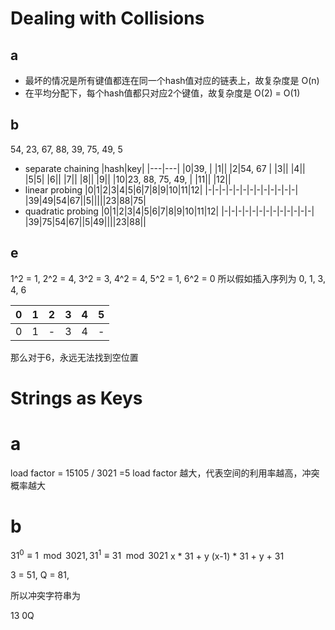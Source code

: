 # Dealing with Collisions

## a
- 最坏的情况是所有键值都连在同一个hash值对应的链表上，故复杂度是 O(n)
- 在平均分配下，每个hash值都只对应2个键值，故复杂度是 O(2) = O(1)

## b
54, 23, 67, 88, 39, 75, 49, 5

- separate chaining 
  |hash|key|
  |---|---|
  |0|39, |
  |1||
  |2|54, 67 |
  |3||
  |4||
  |5|5|
  |6||
  |7||
  |8||
  |9||
  |10|23, 88, 75, 49,  |
  |11||
  |12||
- linear probing
  |0|1|2|3|4|5|6|7|8|9|10|11|12|
  |-|-|-|-|-|-|-|-|-|-|-|-|-|
  |39|49|54|67||5|||||23|88|75|
- quadratic probing
  |0|1|2|3|4|5|6|7|8|9|10|11|12|
  |-|-|-|-|-|-|-|-|-|-|-|-|-|
  |39|75|54|67||5|49||||23|88||

## e
1^2 = 1, 2^2 = 4, 3^2 = 3, 4^2 = 4, 5^2 = 1, 6^2 = 0 
所以假如插入序列为 0, 1, 3, 4, 6

|0|1|2|3|4|5|
|-|-|-|-|-|-|
|0|1|-|3|4|-|

那么对于6，永远无法找到空位置

# Strings as Keys

# a
load factor = 15105 / 3021 =5
load factor 越大，代表空间的利用率越高，冲突概率越大

# b
$31^0 \equiv 1 \mod 3021, 31^1 \equiv 31 \mod 3021$
x * 31 + y
(x-1) * 31 + y + 31

3 = 51, Q = 81, 

所以冲突字符串为

13
0Q